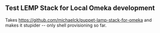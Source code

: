 ## Test LEMP Stack for Local Omeka development

Takes <https://github.com/michaelck/puppet-lamp-stack-for-omeka> and makes it stupider -- only shell provisioning so far.
